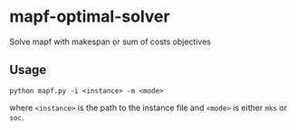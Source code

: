 # mapf-optimal-solver
Solve mapf with makespan or sum of costs objectives

## Usage
```
python mapf.py -i <instance> -m <mode>
```
where `<instance>` is the path to the instance file and `<mode>` is either `mks` or `soc`.